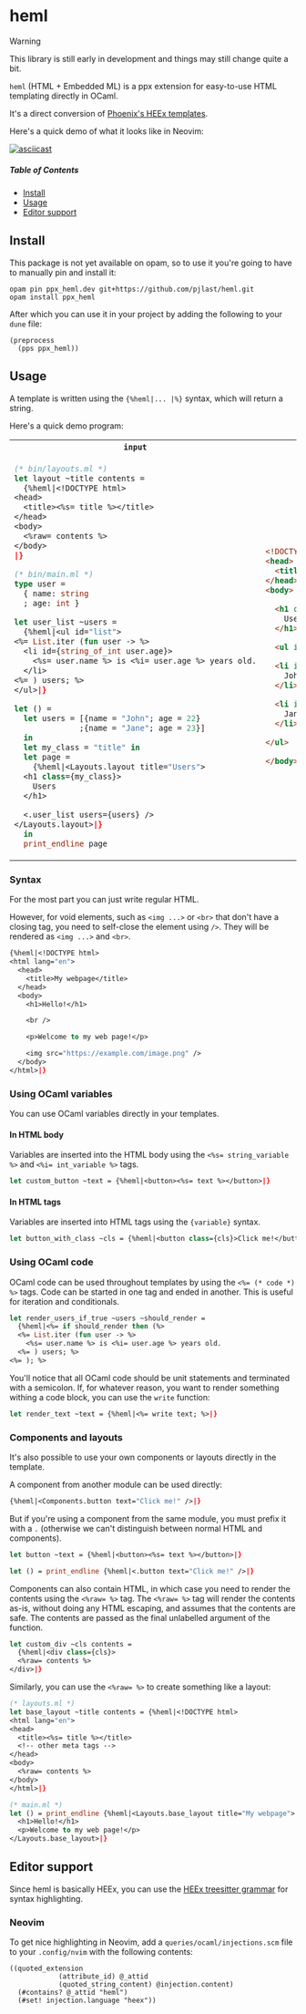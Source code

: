 # heml

> [!WARNING]
> This library is still early in development and things may still change quite a bit.

`heml` (HTML + Embedded ML) is a ppx extension for easy-to-use HTML templating directly in OCaml.

It's a direct conversion of [Phoenix's HEEx templates](https://hexdocs.pm/phoenix_live_view/assigns-eex.html).

Here's a quick demo of what it looks like in Neovim:

[![asciicast](https://asciinema.org/a/cuR8obvIQlichm5vXfaAEBCWR.png)](https://asciinema.org/a/cuR8obvIQlichm5vXfaAEBCWR)

##### Table of Contents
- [Install](#install)
- [Usage](#usage)
- [Editor support](#editor-support)

## Install

This package is not yet available on opam, so to use it you're going to have to manually pin and install it:

```
opam pin ppx_heml.dev git+https://github.com/pjlast/heml.git
opam install ppx_heml
```

After which you can use it in your project by adding the following to your `dune` file:

```
(preprocess
  (pps ppx_heml))
```

## Usage

A template is written using the `{%heml|... |%}` syntax, which will return a string.

Here's a quick demo program:

<table>
<tr>
<th><code>input</code></th>
<th><code>output</code></th>
</tr>
<tr>
<td>

```ocaml
(* bin/layouts.ml *)
let layout ~title contents =
  {%heml|<!DOCTYPE html>
<head>
  <title><%s= title %></title>
</head>
<body>
  <%raw= contents %>
</body>
|}
```

```ocaml
(* bin/main.ml *)
type user =
  { name: string
  ; age: int }

let user_list ~users =
  {%heml|<ul id="list">
<%= List.iter (fun user -> %>
  <li id={string_of_int user.age}>
    <%s= user.name %> is <%i= user.age %> years old.
  </li>
<%= ) users; %>
</ul>|}

let () =
  let users = [{name = "John"; age = 22}
              ;{name = "Jane"; age = 23}]
  in
  let my_class = "title" in
  let page =
    {%heml|<Layouts.layout title="Users">
  <h1 class={my_class}>
    Users
  </h1>

  <.user_list users={users} />
</Layouts.layout>|}
  in
  print_endline page
```
</td>
<td>

```html
<!DOCTYPE html>
<head>
  <title>Users</title>
</head>
<body>

  <h1 class="title">
    Users
  </h1>

  <ul id="list">

  <li id="22">
    John is 22 years old.
  </li>

  <li id="23">
    Jane is 23 years old.
  </li>

</ul>

</body>
```
</td>
</tr>
</table>

### Syntax

For the most part you can just write regular HTML.

However, for void elements, such as `<img ...>` or `<br>` that don't have a closing tag, you need to self-close the element using `/>`. They will be rendered as `<img ...>` and `<br>`.

```ocaml
{%heml|<!DOCTYPE html>
<html lang="en">
  <head>
    <title>My webpage</title>
  </head>
  <body>
    <h1>Hello!</h1>

    <br />

    <p>Welcome to my web page!</p>

    <img src="https://example.com/image.png" />
  </body>
</html>|}
```

### Using OCaml variables

You can use OCaml variables directly in your templates.

#### In HTML body

Variables are inserted into the HTML body using the `<%s= string_variable %>` and `<%i= int_variable %>` tags.

```ocaml
let custom_button ~text = {%heml|<button><%s= text %></button>|}
```

#### In HTML tags

Variables are inserted into HTML tags using the `{variable}` syntax.

```ocaml
let button_with_class ~cls = {%heml|<button class={cls}>Click me!</button>|}
```

### Using OCaml code

OCaml code can be used throughout templates by using the `<%= (* code *) %>` tags. Code can be started in one tag and ended in another.
This is useful for iteration and conditionals.

```ocaml
let render_users_if_true ~users ~should_render =
  {%heml|<%= if should_render then (%>
  <%= List.iter (fun user -> %>
    <%s= user.name %> is <%i= user.age %> years old.
  <%= ) users; %>
<%= ); %>
```

You'll notice that all OCaml code should be unit statements and terminated with a semicolon.
If, for whatever reason, you want to render something withing a code block, you can use the `write` function:

```ocaml
let render_text ~text = {%heml|<%= write text; %>|}
```

### Components and layouts

It's also possible to use your own components or layouts directly in the template.

A component from another module can be used directly:

```ocaml
{%heml|<Components.button text="Click me!" />|}
```

But if you're using a component from the same module, you must prefix it with a `.` (otherwise we can't distinguish between normal HTML and components).

```ocaml
let button ~text = {%heml|<button><%s= text %></button>|}

let () = print_endline {%heml|<.button text="Click me!" />|}
```

Components can also contain HTML, in which case you need to render the contents using the `<%raw= %>` tag.
The `<%raw= %>` tag will render the contents as-is, without doing any HTML escaping, and assumes that the contents are safe.
The contents are passed as the final unlabelled argument of the function.

```ocaml
let custom_div ~cls contents =
  {%heml|<div class={cls}>
  <%raw= contents %>
</div>|}
```

Similarly, you can use the `<%raw= %>` to create something like a layout:

```ocaml
(* layouts.ml *)
let base_layout ~title contents = {%heml|<!DOCTYPE html>
<html lang="en">
<head>
  <title><%s= title %></title>
  <!-- other meta tags -->
</head>
<body>
  <%raw= contents %>
</body>
</html>|}
```

```ocaml
(* main.ml *)
let () = print_endline {%heml|<Layouts.base_layout title="My webpage">
  <h1>Hello!</h1>
  <p>Welcome to my web page!</p>
</Layouts.base_layout>|}
```

## Editor support

Since heml is basically HEEx, you can use the [HEEx treesitter grammar](https://github.com/phoenixframework/tree-sitter-heex) for syntax highlighting.

### Neovim

To get nice highlighting in Neovim, add a `queries/ocaml/injections.scm` file to your `.config/nvim` with the following contents:

```
((quoted_extension
            (attribute_id) @_attid
            (quoted_string_content) @injection.content)
  (#contains? @_attid "heml")
  (#set! injection.language "heex"))
```
